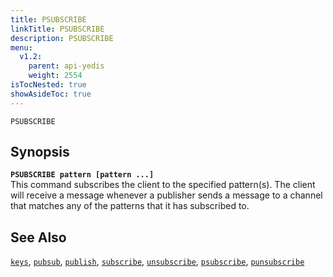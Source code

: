 ```yaml
---
title: PSUBSCRIBE
linkTitle: PSUBSCRIBE
description: PSUBSCRIBE
menu:
  v1.2:
    parent: api-yedis
    weight: 2554
isTocNested: true
showAsideToc: true
---
```

`PSUBSCRIBE` 

## Synopsis
<b>`PSUBSCRIBE pattern [pattern ...]`</b><br>
This command subscribes the client to the specified pattern(s). The client will receive a message whenever a publisher sends a message to a channel that matches any of the patterns that it has subscribed to.

## See Also
[`keys`](../keys/), 
[`pubsub`](../pubsub/), 
[`publish`](../publish/), 
[`subscribe`](../subscribe/), 
[`unsubscribe`](../unsubscribe/), 
[`psubscribe`](../psubscribe/), 
[`punsubscribe`](../punsubscribe/)
